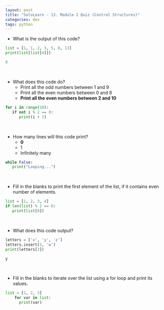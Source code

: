 ```yaml
---
layout: post
title: "SoloLearn - 13. Module 2 Quiz (Control Structures)"
categories: dev
tags: python
---
```


- What is the output of this code?

```python
list = [1, 1, 2, 3, 5, 8, 13]
print(list[list[4]])

8
```

<br>

- What does this code do?
  - Print all the odd numbers between 1 and 9
  - Print all the even numbers between 0 and 8
  - **Print all the even numbers between 2 and 10**

```python
for i in range(10):
   if not i % 2 == 0:
      print(i + 1)
```

<br>

- How many lines will this code print?
  - **0**
  - 1
  - Infinitely many

```python
while False:
   print("Looping...")
```

<br>

- Fill in the blanks to print the first element of the list, if it contains even number of elements.

```python
list = [1, 2, 3, 4]
if len(list) % 2 == 0:
   print(list[0])
```

<br>

- What does this code output?

```python
letters = ['x', 'y', 'z']
letters.insert(1, 'w')
print(letters[2])

y
```

<br>

- Fill in the blanks to iterate over the list using a for loop and print its values.

```python
list = [1, 2, 3]
	for var in list:
      print(var)
```

<br>